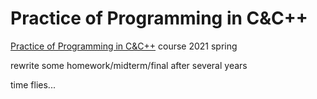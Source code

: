# Practice of Programming in C&C++

[Practice of Programming in C&C++](http://cxsjsx.openjudge.cn/) course 2021 spring

rewrite some homework/midterm/final after several years

time flies...